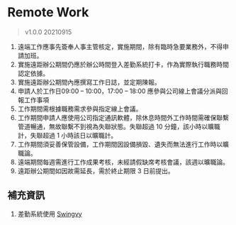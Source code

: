 # Remote Work
> v1.0.0 20210915
1. 遠端工作應事先簽奉人事主管核定，實施期間，除有臨時急要業務外，不得申請加班。
2. 實施遠距辦公期間仍應於辦公時間登入差勤系統打卡，作為實際執行職務時間認定依據。
3. 實施遠距辦公期間內應撰寫工作日誌，並定期陳報。
4. 申請人於工作日09:00 – 10:00，17:00 – 18:00 應參與公司線上會議分派與回報工作事項
5. 工作期間需根據職務需求參與指定線上會議。
6. 工作期間申請人應使用公司指定通訊軟體，除休息時間外工作時間需確保聯繫管道暢通，無故聯繫不到視為失聯狀態。失聯超過 10 分鐘，該小時以曠職計，失聯超過 1 小時該日以曠職計。
7. 工作期間須妥善保管設備，工作期間因設備損毀、遺失而無法進行工作時以曠職論。
8. 遠端期間每週需進行工作成果考核，未經請假缺席考核會議，該週以曠職論。
9. 遠距辦公期間如因故需延長，需於終止期限 3 日前提出。

## 補充資訊
1. 差勤系統使用 [Swingvy](https://www.swingvy.com/)

